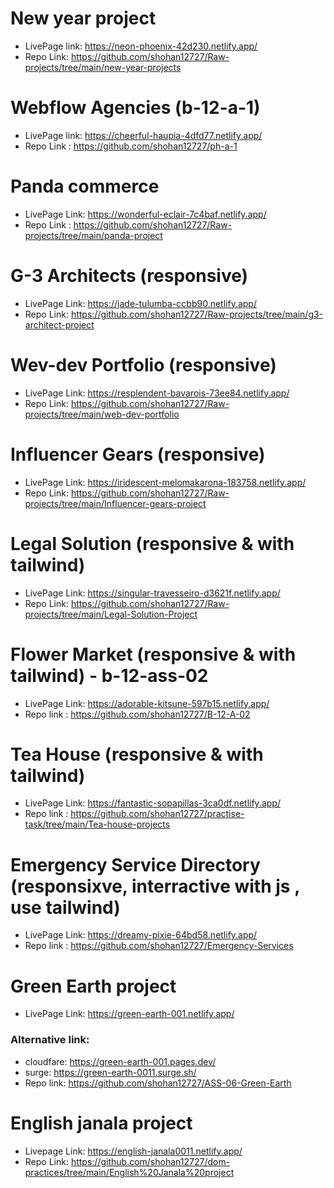 # New year project

- LivePage link: https://neon-phoenix-42d230.netlify.app/
- Repo Link: https://github.com/shohan12727/Raw-projects/tree/main/new-year-projects

# Webflow Agencies (b-12-a-1)

- LivePage link: https://cheerful-haupia-4dfd77.netlify.app/
- Repo Link : https://github.com/shohan12727/ph-a-1  


# Panda commerce

- LivePage Link: https://wonderful-eclair-7c4baf.netlify.app/
- Repo Link : https://github.com/shohan12727/Raw-projects/tree/main/panda-project

# G-3 Architects (responsive)

- LivePage Link: https://jade-tulumba-ccbb90.netlify.app/
- Repo Link: https://github.com/shohan12727/Raw-projects/tree/main/g3-architect-project

# Wev-dev Portfolio (responsive)

- LivePage Link: https://resplendent-bavarois-73ee84.netlify.app/
- Repo Link: https://github.com/shohan12727/Raw-projects/tree/main/web-dev-portfolio

# Influencer Gears (responsive)

- LivePage Link: https://iridescent-melomakarona-183758.netlify.app/
- Repo Link: https://github.com/shohan12727/Raw-projects/tree/main/Influencer-gears-project

# Legal Solution (responsive & with tailwind)

- LivePage Link: https://singular-travesseiro-d3621f.netlify.app/
- Repo Link: https://github.com/shohan12727/Raw-projects/tree/main/Legal-Solution-Project

# Flower Market (responsive & with tailwind) - b-12-ass-02

- LivePage Link: https://adorable-kitsune-597b15.netlify.app/
- Repo link :  https://github.com/shohan12727/B-12-A-02

# Tea House (responsive & with tailwind)

- LivePage Link: https://fantastic-sopapillas-3ca0df.netlify.app/
- Repo link : https://github.com/shohan12727/practise-task/tree/main/Tea-house-projects

# Emergency Service Directory (responsixve, interractive with js , use tailwind)

- LivePage Link: https://dreamy-pixie-64bd58.netlify.app/
- Repo link : https://github.com/shohan12727/Emergency-Services

# Green Earth project

- LivePage Link: https://green-earth-001.netlify.app/
### Alternative link:
-  cloudfare: https://green-earth-001.pages.dev/
-  surge: https://green-earth-0011.surge.sh/ 
- Repo link: https://github.com/shohan12727/ASS-06-Green-Earth

# English janala project

- Livepage Link: https://english-janala0011.netlify.app/
- Repo Link: https://github.com/shohan12727/dom-practices/tree/main/English%20Janala%20project